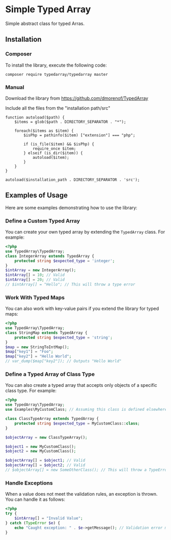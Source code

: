 # Simple Typed Array

Simple abstract class for typed Arras.

## Installation

### Composer

To install the library, execute the following code:

    composer require typedarray/typedarray master

### Manual

Download the library from https://github.com/dmorenof/TypedArray

Include all the files from the "installation path/src"

    function autoload($path) {
        $items = glob($path . DIRECTORY_SEPARATOR . "*");
    
        foreach($items as $item) {
            $isPhp = pathinfo($item) ["extension"] === "php";

            if (is_file($item) && $isPhp) {
                require_once $item;
            } elseif (is_dir($item)) {
                autoload($item);
            }
        }
    }
    
    autoload($installation_path . DIRECTORY_SEPARATOR . 'src');

## Examples of Usage

Here are some examples demonstrating how to use the library:

### Define a Custom Typed Array

You can create your own typed array by extending the `TypedArray` class. For example:

```php
<?php
use TypedArray\TypedArray;
class IntegerArray extends TypedArray {
    protected string $expected_type = 'integer';
}
$intArray = new IntegerArray();
$intArray[] = 10; // Valid
$intArray[] = 20; // Valid
// $intArray[] = "Hello"; // This will throw a type error
```

### Work With Typed Maps

You can also work with key-value pairs if you extend the library for typed maps:

```php
<?php
use TypedArray\TypedArray;
class StringMap extends TypedArray {
    protected string $expected_type = 'string';
}
$map = new StringToIntMap();
$map["key1"] = "Foo";
$map["key2"] = "Hello World";
// var_dump($map["key2"]); // Outputs "Hello World"
```

### Define a Typed Array of Class Type

You can also create a typed array that accepts only objects of a specific class type. For example:

```php
<?php
use TypedArray\TypedArray;
use Examples\MyCustomClass; // Assuming this class is defined elsewhere in your project

class ClassTypeArray extends TypedArray {
    protected string $expected_type = MyCustomClass::class;
}

$objectArray = new ClassTypeArray();

$object1 = new MyCustomClass();
$object2 = new MyCustomClass();

$objectArray[] = $object1; // Valid
$objectArray[] = $object2; // Valid
// $objectArray[] = new SomeOtherClass(); // This will throw a TypeError
```


### Handle Exceptions

When a value does not meet the validation rules, an exception is thrown. You can handle it as follows:

```php
<?php
try {
    $intArray[] = "Invalid Value";
} catch (TypeError $e) {
    echo "Caught exception: " . $e->getMessage(); // Validation error message
}
```